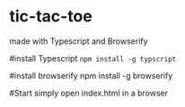 # tic-tac-toe
made with Typescript and Browserify


#install Typescript
```npm install -g typscript```

#install browserify
npm install -g browserify

#Start
simply open index.html in a browser
